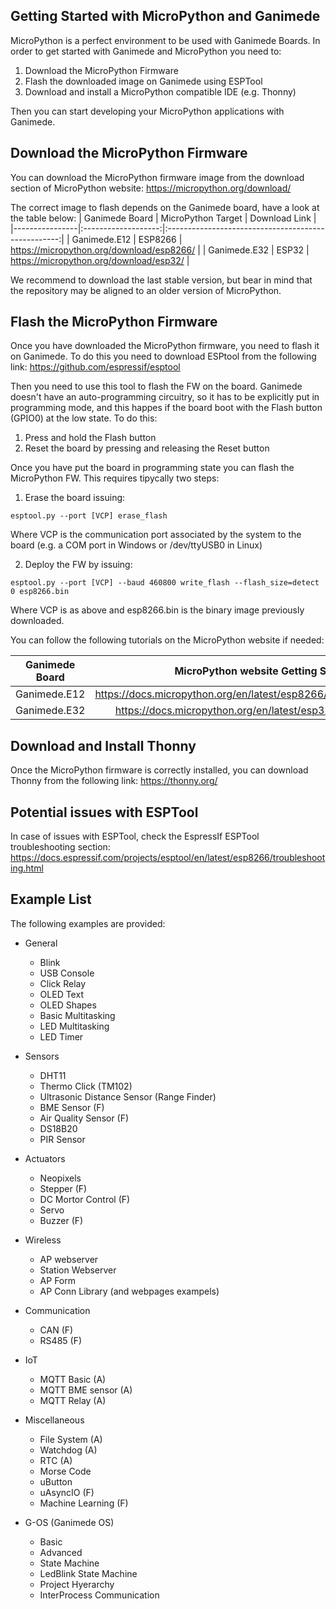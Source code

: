 ## Getting Started with MicroPython and Ganimede
MicroPython is a perfect environment to be used with Ganimede Boards. In order to get started with Ganimede and MicroPython you need to:

1. Download the MicroPython Firmware
2. Flash the downloaded image on Ganimede using ESPTool
3. Download and install a MicroPython compatible IDE (e.g. Thonny)

Then you can start developing your MicroPython applications with Ganimede.

## Download the MicroPython Firmware
You can download the MicroPython firmware image from the download section of MicroPython website: https://micropython.org/download/

The correct image to flash depends on the Ganimede board, have a look at the table below:
| Ganimede Board | MicroPython Target  | Download Link                                       |
|----------------|:-------------------:|:---------------------------------------------------:|
| Ganimede.E12   | ESP8266             | https://micropython.org/download/esp8266/           |
| Ganimede.E32   | ESP32               | https://micropython.org/download/esp32/             |

We recommend to download the last stable version, but bear in mind that the repository may be aligned to an older version of MicroPython.

## Flash the MicroPython Firmware
Once you have downloaded the MicroPython firmware, you need to flash it on Ganimede. To do this you need to download ESPtool from the following link: https://github.com/espressif/esptool

Then you need to use this tool to flash the FW on the board. Ganimede doesn't have an auto-programming circuitry, so it has to be explicitly put in programming mode, and this happes if the board boot with the Flash button (GPIO0) at the low state. To do this:

1. Press and hold the Flash button
2. Reset the board by pressing and releasing the Reset button

Once you have put the board in programming state you can flash the MicroPython FW. This requires tipycally two steps:

1. Erase the board issuing:
``` 
esptool.py --port [VCP] erase_flash

```
Where VCP is the communication port associated by the system to the board (e.g. a COM port in Windows or /dev/ttyUSB0 in Linux)

2. Deploy the FW by issuing:
``` 
esptool.py --port [VCP] --baud 460800 write_flash --flash_size=detect 0 esp8266.bin
``` 
Where VCP is as above and esp8266.bin is the binary image previously downloaded.

You can follow the following tutorials on the MicroPython website if needed:

| Ganimede Board | MicroPython website Getting Started                                       |
|----------------|:-------------------------------------------------------------------------:|
| Ganimede.E12   | https://docs.micropython.org/en/latest/esp8266/tutorial/intro.html#intro  |
| Ganimede.E32   | https://docs.micropython.org/en/latest/esp32/tutorial/intro.html          |

## Download and Install Thonny
Once the MicroPython firmware is correctly installed, you can download Thonny from the following link: https://thonny.org/

## Potential issues with ESPTool
In case of issues with ESPTool, check the EspressIf ESPTool troubleshooting section: https://docs.espressif.com/projects/esptool/en/latest/esp8266/troubleshooting.html

## Example List 
The following examples are provided:

- General
  - Blink 
  - USB Console
  - Click Relay
  - OLED Text
  - OLED Shapes
  - Basic Multitasking
  - LED Multitasking
  - LED Timer

- Sensors
  - DHT11
  - Thermo Click (TM102)
  - Ultrasonic Distance Sensor (Range Finder)
  - BME Sensor (F)
  - Air Quality Sensor (F)
  - DS18B20
  - PIR Sensor

- Actuators
  - Neopixels
  - Stepper (F)
  - DC Mortor Control (F)
  - Servo
  - Buzzer (F)

- Wireless
  - AP webserver
  - Station Webserver
  - AP Form
  - AP Conn Library (and webpages exampels)

- Communication
  - CAN (F)
  - RS485 (F)

- IoT 
  - MQTT Basic (A)
  - MQTT BME sensor (A)
  - MQTT Relay (A)

- Miscellaneous
  - File System (A)
  - Watchdog (A)
  - RTC (A)
  - Morse Code
  - uButton
  - uAsyncIO (F)
  - Machine Learning (F)

- G-OS (Ganimede OS)
  - Basic
  - Advanced
  - State Machine
  - LedBlink State Machine
  - Project Hyerarchy
  - InterProcess Communication


